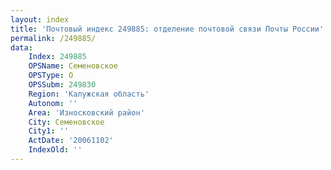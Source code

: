 ```yaml
---
layout: index
title: 'Почтовый индекс 249885: отделение почтовой связи Почты России'
permalink: /249885/
data:
    Index: 249885
    OPSName: Семеновское
    OPSType: О
    OPSSubm: 249830
    Region: 'Калужская область'
    Autonom: ''
    Area: 'Износковский район'
    City: Семеновское
    City1: ''
    ActDate: '20061102'
    IndexOld: ''
---
```


